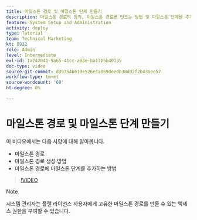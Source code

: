 ```yaml
---
title: 마일스톤 경로 및 마일스톤 단계 만들기
description: 마일스톤 경로의 정의, 마일스톤 경로를 만드는 방법 및 마일스톤 단계를 추가하는 방법에 대해 알아봅니다.
feature: System Setup and Administration
activity: deploy
type: Tutorial
team: Technical Marketing
kt: 8932
role: Admin
level: Intermediate
exl-id: 1a742041-9a65-41cc-a03e-ba17b5b40135
doc-type: video
source-git-commit: d39754b619e526e1a869deedb38dd2f2b43aee57
workflow-type: tm+mt
source-wordcount: '69'
ht-degree: 0%

---
```


# 마일스톤 경로 및 마일스톤 단계 만들기

이 비디오에서는 다음 사항에 대해 알아봅니다.

* 마일스톤 경로
* 마일스톤 경로 생성 방법
* 마일스톤 경로에 마일스톤 단계를 추가하는 방법

>[!VIDEO](https://video.tv.adobe.com/v/335204/?quality=12)

>[!NOTE]
>
>시스템 관리자는 플랜 라이선스 사용자에게 고유한 마일스톤 경로를 만들 수 있는 액세스 권한을 부여할 수 있습니다.
